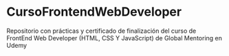 # CursoFrontendWebDeveloper 
Repositorio con prácticas y certificado de finalización del curso de FrontEnd Web Developer (HTML, CSS Y JavaScript) de Global Mentoring en Udemy
